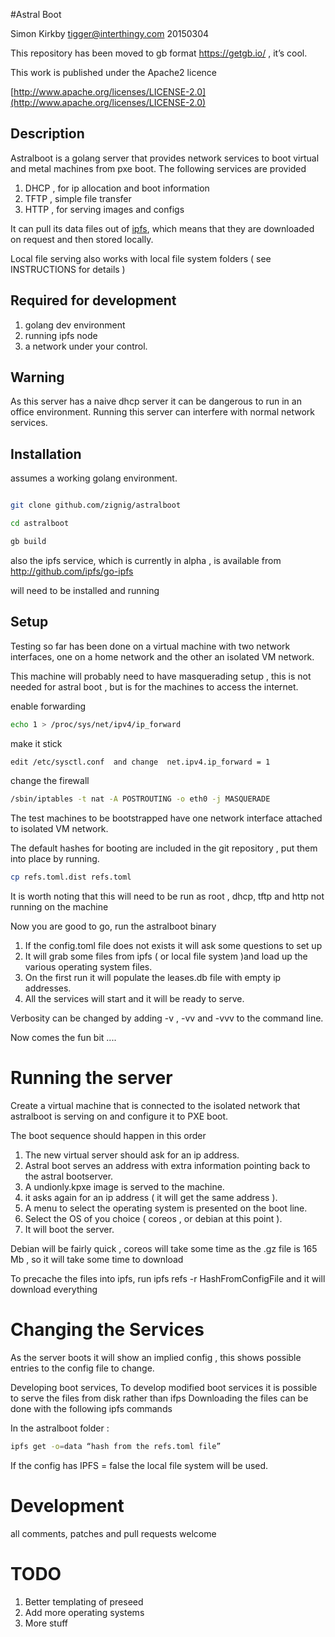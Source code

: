 #Astral Boot

Simon Kirkby 
tigger@interthingy.com
20150304

This repository has been moved to gb format  https://getgb.io/ , it’s cool.

This work is published under the Apache2 licence

[http://www.apache.org/licenses/LICENSE-2.0](http://www.apache.org/licenses/LICENSE-2.0)

## Description 

Astralboot is a golang server that provides network services to boot virtual and metal machines from pxe boot.
The following services are provided

1. DHCP , for ip allocation and boot information
2. TFTP , simple file transfer
3. HTTP , for serving images and configs

It can pull its data files out of [ipfs](http://ipfs.io/), which means that they are downloaded on request and then stored locally.

Local file serving also works with local file system folders ( see INSTRUCTIONS for details )

## Required for development

1. golang dev environment
2. running ipfs node
3. a network under your control.

## Warning

As this server has a naive dhcp server it can be dangerous to run in an office environment. Running this server can interfere with normal network services. 

## Installation

assumes a working golang environment.

```sh

git clone github.com/zignig/astralboot

cd astralboot

gb build

```

also the ipfs service, which is currently  in alpha , is available from http://github.com/ipfs/go-ipfs

will need to be installed and running 

## Setup 

Testing so far has been done on a virtual machine with two network interfaces, one on a home network and the other an isolated VM network.

This machine will probably need to have masquerading setup , this is not needed for astral boot , but is for the machines to access the internet.

enable forwarding 
```sh
echo 1 > /proc/sys/net/ipv4/ip_forward
```
make it stick 
```sh
edit /etc/sysctl.conf  and change  net.ipv4.ip_forward = 1
```
change the firewall 
```sh
/sbin/iptables -t nat -A POSTROUTING -o eth0 -j MASQUERADE
```
The test machines to be bootstrapped have one network interface attached to isolated VM network.

The default hashes for booting are included in the git repository , put them into place by running.
```sh
cp refs.toml.dist refs.toml
```

It is worth noting that this will need to be run as root , dhcp, tftp and http not running on the machine

Now you are good to go, run the astralboot binary

1. If the config.toml file does not exists it will ask some questions to set up
2. It will grab some files from ipfs ( or local file system )and load up the various operating system files.
3. On the first run it will populate the leases.db file with empty ip addresses.
4. All the services will start and it will be ready to serve.

Verbosity can be changed by adding -v , -vv and -vvv to the command line.

Now comes the fun bit ....

# Running the server

Create a virtual machine that is connected to the isolated network that astralboot is serving on and configure it to PXE boot.

The boot sequence should happen in this order

1. The new virtual server should ask for an ip address.
2. Astral boot serves an address with extra information pointing back to the astral bootserver.
3. A undionly.kpxe image is served to the machine.
4. it asks again for an ip address ( it will get the same address ).
5. A menu to select the operating system is presented on the boot line.
6. Select the OS of you choice ( coreos , or debian at this point ).
7. It will boot the server.

Debian will be fairly quick , coreos will take some time as the .gz file is 165 Mb , so it will take some time to download 

To precache the files into ipfs, run  ipfs refs -r HashFromConfigFile and it will download everything

# Changing the Services

As the server boots it will show an implied config , this shows possible entries to the config file to change.

Developing boot services, To develop modified boot services it is possible to serve the files from disk rather than ifps 
Downloading the files can be done with the following ipfs commands

In the astralboot folder : 
```sh
ipfs get -o=data “hash from the refs.toml file”
```
If the config has IPFS = false the local file system will be used.

# Development

all comments, patches and pull requests welcome

# TODO 

1. Better templating of preseed 
2. Add more operating systems
4. More stuff

